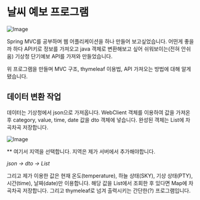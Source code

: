 # 날씨 예보 프로그램
![Image](https://github.com/user-attachments/assets/99907a08-3cc3-437e-abcd-e9424b40ef15)

Spring MVC를 공부하며 웹 어플리케이션을 하나 만들어 보고싶었습니다. 어떤게 좋을까 하다 API키로 정보를 가져오고 java 객체로 변환해보고 싶어 
쉬워보이는(전혀 안쉬움) 기상청 단기예보 API를 가져와 만들었습니다.

위 프로그램을 만들며 MVC 구조, thymeleaf 이용법, API 가져오는 방법에 대해 알게됐습니다.

## 데이터 변환 작업

데이터는 기상청에서 json으로 가져옵니다. WebClient 객체를 이용하여 값을 가져온 후 category, value, time, date 값을 dto 객체에 넣습니다. 완성된 객체는 List에 차곡차곡 저장합니다.


![Image](https://github.com/user-attachments/assets/5c3eb50a-4070-4f09-9c7e-4bfcc0205d6a)

** 여기서 지역을 선택합니다. 지역은 제가 서버에서 추가해야합니다.

*json -> dto -> List*

그리고 제가 이용한 값은 현재 온도(temperature), 하늘 상태(SKY), 기상 상태(PTY), 시간(time), 날짜(date)만 이용합니다.
해당 값을 List에서 조회한 후 있다면 Map에 차곡차곡 저장합니다. 그리고 thymeleaf로 넘겨 출력시키는 간단한(?) 프로그램입니다.
